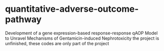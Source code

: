 # quantitative-adverse-outcome-pathway
Development of a gene expression-based response-response qAOP Model to Unravel Mechanisms of Gentamicin-induced Nephrotoxicity
the project is unfinished, these codes are only part of the project
